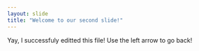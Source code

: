 ```yaml
---
layout: slide
title: "Welcome to our second slide!"
---
```

Yay, I successfuly editted this file!
Use the left arrow to go back!
